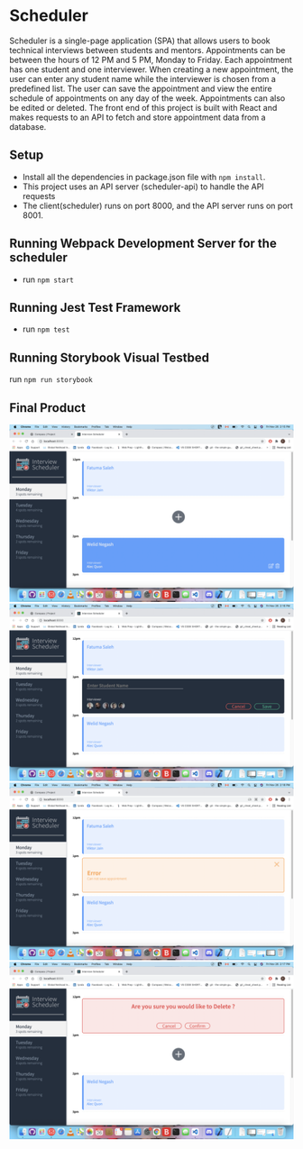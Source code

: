 # Scheduler

Scheduler is a single-page application (SPA) that allows users to book technical interviews between students and mentors. Appointments can be between the hours of 12 PM and 5 PM, Monday to Friday. Each appointment has one student and one interviewer. When creating a new appointment, the user can enter any student name while the interviewer is chosen from a predefined list. The user can save the appointment and view the entire schedule of appointments on any day of the week. Appointments can also be edited or deleted. The front end of this project is built with React and makes requests to an API to fetch and store appointment data from a database.
## Setup

 - Install all the dependencies in package.json file with `npm install`.
 - This project uses an API server (scheduler-api) to handle the API requests
 - The client(scheduler) runs on port 8000, and the API server runs on port 8001.
## Running Webpack Development Server for the scheduler 

- run `npm start` 
## Running Jest Test Framework

- run `npm test` 
## Running Storybook Visual Testbed

run `npm run storybook`

## Final Product

!["Screenshot to show available appointments of days"](./docs/show_appointments.png)
!["Screenshot while creating appointment"](./docs/create_appointment.png)
!["Screenshot showing error"](./docs/error.png)
!["Screenshot while confirming delete"](./docs/delete_appointment.png)
